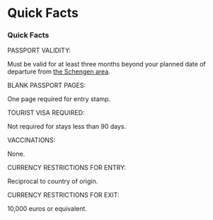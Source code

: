 # Quick Facts

### Quick Facts

PASSPORT VALIDITY:

Must be valid for at least three months beyond your planned date of departure from [the Schengen area](https://travel.state.gov/content/travel/en/international-travel/before-you-go/travelers-with-special-considerations/US_Travelers_in_Europes_Schengen_Area.html).

BLANK PASSPORT PAGES:

One page required for entry stamp.

TOURIST VISA REQUIRED:

Not required for stays less than 90 days.

VACCINATIONS:

None.

CURRENCY RESTRICTIONS FOR ENTRY:

Reciprocal to country of origin.

CURRENCY RESTRICTIONS FOR EXIT:

10,000 euros or equivalent.